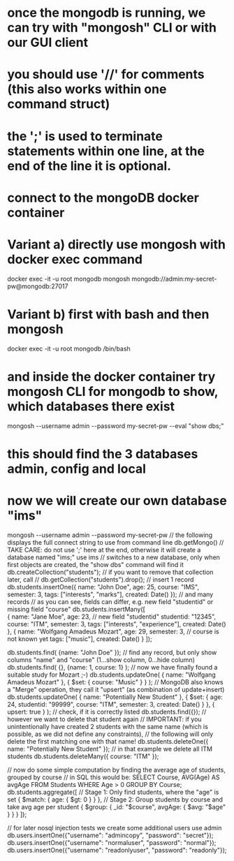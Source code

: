 # once the mongodb is running, we can try with "mongosh" CLI or with our GUI client
# you should use '//' for comments (this also works within one command struct)
# the ';' is used to terminate statements within one line, at the end of the line it is optional.

# connect to the mongoDB docker container
# Variant a) directly use mongosh with docker exec command
docker exec -it -u root mongodb mongosh mongodb://admin:my-secret-pw@mongodb:27017

# Variant b) first with bash and then mongosh
docker exec -it -u root mongodb /bin/bash
# and inside the docker container try mongosh CLI for mongodb to show, which databases there exist
mongosh --username admin --password my-secret-pw --eval "show dbs;"
# this should find the 3 databases admin, config and local

# now we will create our own database "ims"
mongosh --username admin --password my-secret-pw
   // the following displays the full connect string to use from command line
   db.getMongo()
   // TAKE CARE: do not use ';' here at the end, otherwise it will create a database named "ims;"
   use ims // switches to a new database, only when first objects are created, the "show dbs" command will find it
   db.createCollection("students");
   // if you want to remove that collection later, call
   // db.getCollection("students").drop();
   // insert 1 record
   db.students.insertOne({
     name: "John Doe",
     age: 25,
     course: "IMS",
     semester: 3,
     tags: ["interests", "marks"],
     created: Date()
   });
   // and many records
   // as you can see, fields can differ, e.g. new field "studentid" or missing field "course"
   db.students.insertMany([  
     {
        name: "Jane Moe",
        age: 23,
        // new field "studentid"
        studentid: "12345", 
        course: "ITM",
        semester: 3,
        tags: ["interests", "experience"],
        created: Date()
     },
     {
        name: "Wolfgang Amadeus Mozart",
        age: 29,
        semester: 3,
        // course is not known yet
        tags: ["music"],
        created: Date()
     }
   ]);
   
   db.students.find( {name: "John Doe" });
   // find any record, but only show columns "name" and "course" (1...show column, 0...hide column)
   db.students.find( {}, {name: 1, course: 1} );
   // now we have finally found a suitable study for Mozart ;-)
   db.students.updateOne( { name: "Wolfgang Amadeus Mozart" }, { $set: { course: "Music" } } );
   // MongoDB also knows a "Merge" operation, they call it "upsert" (as combination of update+insert)
   db.students.updateOne( 
     { name: "Potentially New Student" }, 
     {
       $set: 
         {
           age: 24,
           studentid: "99999", 
           course: "ITM",
           semester: 3,
           created: Date()
         }
     }, 
     { upsert: true }
   );
   // check, if it is correctly listed
   db.students.find({});
   // however we want to delete that student again
   // IMPORTANT: if you unintentionally have created 2 students with the same name (which is possible, as we did not define any constraints),
   //            the following will only delete the first matching one with that name!
   db.students.deleteOne({ name: "Potentially New Student" });
   // in that example we delete all ITM students
   db.students.deleteMany({ course: "ITM" });
   
   // now do some simple computation by finding the average age of students, grouped by course
   // in SQL this would be: SELECT Course, AVG(Age) AS avgAge FROM Students WHERE Age > 0 GROUP BY Course;
   db.students.aggregate([
     // Stage 1: Only find students, where the "age" is set
     {
       $match: { age: { $gt: 0 } }
     },
     // Stage 2: Group students by course and take avg age per student
     {
       $group: { _id: "$course", avgAge: { $avg: "$age" } }
     }
   ]);

// for later nosql injection tests we create some additional users
   use admin
   db.users.insertOne({"username": "admincopy", "password": "secret"});
   db.users.insertOne({"username": "normaluser", "password": "normal"});
   db.users.insertOne({"username": "readonlyuser", "password": "readonly"});